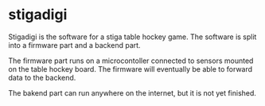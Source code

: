 # stigadigi

Stigadigi is the software for a stiga table hockey game. The software is split into a firmware part
and a backend part.

The firmware part runs on a microcontoller connected to sensors mounted on the
table hockey board. The firmware will eventually be able to forward data to the backend.

The bakend part can run anywhere on the internet, but it is not yet finished.
